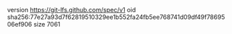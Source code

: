 version https://git-lfs.github.com/spec/v1
oid sha256:77e27a93d7f62819510329ee1b552fa24fb5ee768741d09df49f7869506ef906
size 7061

